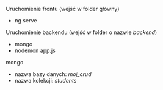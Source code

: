 Uruchomienie frontu (wejść w folder główny)

* ng serve

Uruchomienie backendu (wejść w folder o nazwie *backend*)

* mongo
* nodemon app.js


mongo

* nazwa bazy danych: *moj_crud*
* nazwa kolekcji: *students*
